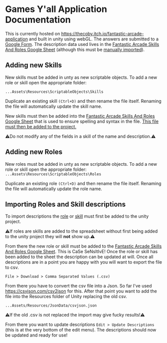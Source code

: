 # Games Y'all Application Documentation
This is currently hosted on https://thecoby.itch.io/fantastic-arcade-application and built in unity using webGL. The answers are submitted to a [Google Form](https://docs.google.com/forms/d/e/1FAIpQLSfDJNpD4i9wjwFAN9bUW2uOkHZKhAxrg33g_NcyuBD7pnqgWg/viewform). The description data used lives in the [Fantastic Arcade Skills And Roles Google Sheet](https://docs.google.com/spreadsheets/d/1FlsUJh17W3YaHkOzgUt7vtivutaww21FCxyiJm0j4gA/edit#gid=0) (although this must be [manually imported](#importing-roles-and-skill-descriptions)).
## Adding new Skills
New skills must be added in unty as new scriptable objects. To add a new role or skill open the appropriate folder:

`...Assets\Resources\ScriptableObjects\Skills`

Duplicate an existing skill `(Ctrl+D)` and then rename the file itself. Renaming the file will automatically update the skill name.

New skills must then be added into the [Fantastic Arcade Skills And Roles Google Sheet](https://docs.google.com/spreadsheets/d/1FlsUJh17W3YaHkOzgUt7vtivutaww21FCxyiJm0j4gA/edit#gid=0) that is used to ensure spelling and syntax in the file. [This file must then be added to the project.](#importing-roles-and-skill-descriptions)


⚠️Do not modify any of the fields in a skill of the name and description.⚠️

## Adding new Roles
New roles must be added in unty as new scriptable objects. To add a new role or skill open the appropriate folder:
`...Assets\Resources\ScriptableObjects\Roles`

Duplicate an existing role `(Ctrl+D)` and then rename the file itself. Renaming the file will automatically update the role name.
## Importing Roles and Skill descriptions
To import descriptions the [role](#adding-new-roles) or [skill](#adding-new-skills) must first be added to the unity project.

⚠️If roles are skills are added to the spreadsheet without first being added to the unity project they will **not** show up.⚠️

From there the new role or skill must be added to the [Fantastic Arcade Skills And Roles Google Sheet](https://docs.google.com/spreadsheets/d/1FlsUJh17W3YaHkOzgUt7vtivutaww21FCxyiJm0j4gA/edit#gid=0). This is CaSe SeNsItIvE! Once the role or skill has been added to the sheet the description can be updated at will. Once all descriptions are in a point you are happy with you will want to export the file to csv.

`File > Download > Comma Separated Values (.csv)`

From there you have to convert the csv file into a Json. So far I've used https://csvjson.com/csv2json for this. After that point you want to add the file into the Resources folder of Unity replacing the old csv.

`...Assets/Resources/JsonData/csvjson.json`

⚠️If the old .csv is not replaced the import may give fucky results!⚠️

From there you want to update descriptions `Edit > Update Descriptions` (this is at the very bottom of the edit menu). The descriptions should now be updated and ready for use!
